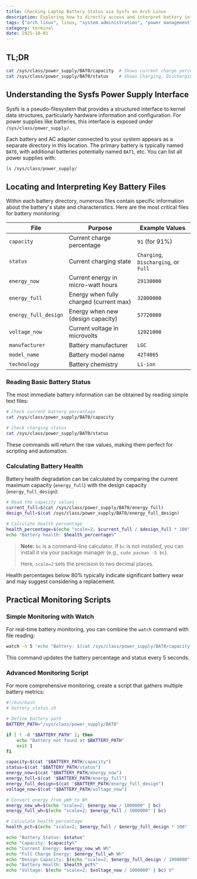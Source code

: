 ```yaml
---
title: Checking Laptop Battery Status via Sysfs on Arch Linux
description: Exploring how to directly access and interpret battery information through the system filesystem on Arch Linux for power monitoring and scripting
tags: ["arch linux", linux, "system administration", "power management", "bash scripting", sysfs]
category: terminal
date: 2025-10-01
---
```


## TL;DR

```bash
cat /sys/class/power_supply/BAT0/capacity  # Shows current charge percentage
cat /sys/class/power_supply/BAT0/status    # Shows Charging, Discharging, or Full
```

## Understanding the Sysfs Power Supply Interface

Sysfs is a pseudo-filesystem that provides a structured interface to kernel data structures, particularly hardware information and configuration. For power supplies like batteries, this interface is exposed under `/sys/class/power_supply/`.

Each battery and AC adapter connected to your system appears as a separate directory in this location. The primary battery is typically named `BAT0`, with additional batteries potentially named `BAT1`, etc. You can list all power supplies with:

```bash
ls /sys/class/power_supply/
```

## Locating and Interpreting Key Battery Files

Within each battery directory, numerous files contain specific information about the battery's state and characteristics. Here are the most critical files for battery monitoring:

| **File** | **Purpose** | **Example Values** |
|----------|-------------|-------------------|
| `capacity` | Current charge percentage | `91` (for 91%) |
| `status` | Current charging state | `Charging`, `Discharging`, or `Full` |
| `energy_now` | Current energy in micro-watt hours | `29130000` |
| `energy_full` | Energy when fully charged (current max) | `32000000` |
| `energy_full_design` | Energy when new (design capacity) | `57720000` |
| `voltage_now` | Current voltage in microvolts | `12021000` |
| `manufacturer` | Battery manufacturer | `LGC` |
| `model_name` | Battery model name | `42T4865` |
| `technology` | Battery chemistry | `Li-ion` |

### Reading Basic Battery Status

The most immediate battery information can be obtained by reading simple text files:

```bash
# Check current battery percentage
cat /sys/class/power_supply/BAT0/capacity

# Check charging status
cat /sys/class/power_supply/BAT0/status
```

These commands will return the raw values, making them perfect for scripting and automation.

### Calculating Battery Health

Battery health degradation can be calculated by comparing the current maximum capacity (`energy_full`) with the design capacity (`energy_full_design`):

```bash
# Read the capacity values
current_full=$(cat /sys/class/power_supply/BAT0/energy_full)
design_full=$(cat /sys/class/power_supply/BAT0/energy_full_design)

# Calculate health percentage
health_percentage=$(echo "scale=2; $current_full / $design_full * 100" | bc)
echo "Battery health: $health_percentage%"
```

> **Note:** `bc` is a command-line calculator. If `bc` is not installed, you can install it via your package manager (e.g., `sudo pacman -S bc`).
>
> Here, `scale=2` sets the precision to two decimal places.

Health percentages below 80% typically indicate significant battery wear and may suggest considering a replacement. 

## Practical Monitoring Scripts

### Simple Monitoring with Watch

For real-time battery monitoring, you can combine the `watch` command with file reading:

```bash
watch -n 5 'echo "Battery: $(cat /sys/class/power_supply/BAT0/capacity)% ($(cat /sys/class/power_supply/BAT0/status))"'
```

This command updates the battery percentage and status every 5 seconds.

### Advanced Monitoring Script

For more comprehensive monitoring, create a script that gathers multiple battery metrics:

```bash
#!/bin/bash
# battery_status.sh

# Define battery path
BATTERY_PATH="/sys/class/power_supply/BAT0"

if [ ! -d "$BATTERY_PATH" ]; then
    echo "Battery not found at $BATTERY_PATH"
    exit 1
fi

capacity=$(cat "$BATTERY_PATH/capacity")
status=$(cat "$BATTERY_PATH/status")
energy_now=$(cat "$BATTERY_PATH/energy_now")
energy_full=$(cat "$BATTERY_PATH/energy_full")
energy_full_design=$(cat "$BATTERY_PATH/energy_full_design")
voltage_now=$(cat "$BATTERY_PATH/voltage_now")

# Convert energy from µWh to Wh
energy_now_wh=$(echo "scale=2; $energy_now / 1000000" | bc)
energy_full_wh=$(echo "scale=2; $energy_full / 1000000" | bc)

# Calculate health percentage
health_pct=$(echo "scale=2; $energy_full / $energy_full_design * 100" | bc)

echo "Battery Status: $status"
echo "Capacity: $capacity%"
echo "Current Energy: $energy_now_wh Wh"
echo "Full Charge Energy: $energy_full_wh Wh"
echo "Design Capacity: $(echo "scale=2; $energy_full_design / 1000000" | bc) Wh"
echo "Battery Health: $health_pct%"
echo "Voltage: $(echo "scale=2; $voltage_now / 1000000" | bc) V"
```
